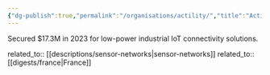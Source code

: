 ```yaml
---
{"dg-publish":true,"permalink":"/organisations/actility/","title":"Actility"}
---
```



Secured $17.3M in 2023 for low-power industrial IoT connectivity solutions.

related_to:: [[descriptions/sensor-networks\|sensor-networks]]
related_to:: [[digests/france\|France]]
